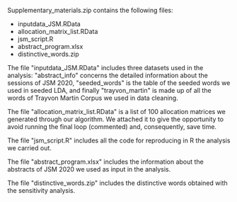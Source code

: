 Supplementary_materials.zip contains the following files:
- inputdata_JSM.RData
- allocation_matrix_list.RData
- jsm_script.R
- abstract_program.xlsx
- distinctive_words.zip


The file "inputdata_JSM.RData" includes three datasets used in the analysis: "abstract_info" concerns the detailed information about the sessions of JSM 2020, "seeded_words" is the table of the seeded words we used in seeded LDA, and finally "trayvon_martin" is made up of all the words of Trayvon Martin Corpus we used in data cleaning. 

The file "allocation_matrix_list.RData" is a list of 100 allocation matrices we generated through our algorithm. We attached it to give the opportunity to avoid running the final loop (commented) and, consequently, save time.

The file "jsm_script.R" includes all the code for reproducing in R the analysis we carried out.

The file "abstract_program.xlsx" includes the information about the abstracts of JSM 2020 we used as input in the analysis.

The file "distinctive_words.zip" includes the distinctive words obtained with the sensitivity analysis.

